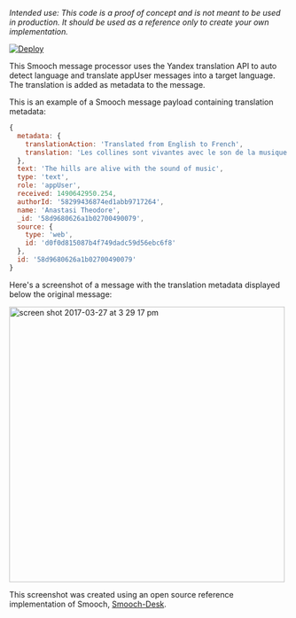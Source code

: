 _Intended use: This code is a proof of concept and is not meant to be used in production. It should be used as a reference only to create your own implementation._

[![Deploy](https://www.herokucdn.com/deploy/button.svg)](https://heroku.com/deploy)

This Smooch message processor uses the Yandex translation API to auto detect language and translate appUser messages into a target language. The translation is added as metadata to the message.

This is an example of a Smooch message payload containing translation metadata:

```javascript
{
  metadata: {
    translationAction: 'Translated from English to French',
    translation: 'Les collines sont vivantes avec le son de la musique'
  },
  text: 'The hills are alive with the sound of music',
  type: 'text',
  role: 'appUser',
  received: 1490642950.254,
  authorId: '58299436874ed1abb9717264',
  name: 'Anastasi Theodore',
  _id: '58d9680626a1b02700490079',
  source: {
    type: 'web',
    id: 'd0f0d815087b4f749dadc59d56ebc6f8'
  },
  id: '58d9680626a1b02700490079'
}
```

Here's a screenshot of a message with the translation metadata displayed below the original message:

<img width="497" alt="screen shot 2017-03-27 at 3 29 17 pm" src="https://cloud.githubusercontent.com/assets/2235885/24374451/ed840a58-1302-11e7-88e7-4861f7707563.png">

This screenshot was created using an open source reference implementation of Smooch, [Smooch-Desk](https://github.com/smooch/smooch-desk).
